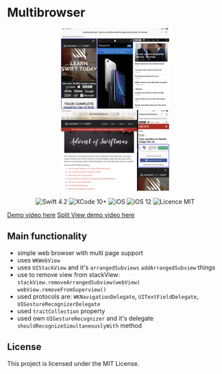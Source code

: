 #  Multibrowser

<div align = "center">
<img src="/screens/1.jpeg" width="50%">        
<img src="/screens/2.jpeg" width="50%">      
</div>

<p align="center">
<img src="https://img.shields.io/badge/Swift-4.2-orange.svg" alt="Swift 4.2"/>
<img src="https://img.shields.io/badge/Xcode-10%2B-brightgreen.svg" alt="XCode 10+"/>
<img src="https://img.shields.io/badge/platform-iOS-green.svg" alt="iOS"/>
<img src="https://img.shields.io/badge/iOS-12%2B-brightgreen.svg" alt="iOS 12"/>
<img src="https://img.shields.io/badge/licence-MIT-lightgray.svg" alt="Licence MIT"/>
</p>

[Demo video here](https://youtu.be/O6J8538RveU)
[Split View demo video here](https://youtu.be/FnmCwMT1wv8)

## Main functionality
* simple web browser with multi page support
* uses `WKWebView`
* uses `UIStackView` and it's `arrangedSubviews` `addArrangedSubview` things
* use to remove view from stackView:
`stackView.removeArrangedSubview(webView)`
`webView.removeFromSuperview()`
* used protocols are: `WKNavigationDelegate`, `UITextFieldDelegate`, `UIGestureRecognizerDelegate`
* used `traitCollection` property
* used own `UIGestureRecognizer` and it's delegate `shouldRecognizeSimultaneouslyWith` method

## License

This project is licensed under the MIT License.